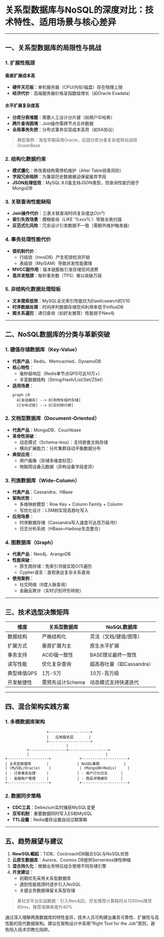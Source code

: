 # 关系型数据库与NoSQL的深度对比：技术特性、适用场景与核心差异

---

## 一、关系型数据库的局限性与挑战

### 1. **扩展性瓶颈**
#### 垂直扩展成本高
- **硬件天花板**：单机服务器（CPU/内存/磁盘）存在物理上限
- **经济代价**：高端服务器价格呈指数级增长（如Oracle Exadata）

#### 水平扩展复杂度高
- **分库分表难题**：需要人工设计分片键（如用户ID哈希）
- **跨片查询困境**：Join操作需跨节点合并数据
- **全局事务失控**：分布式事务实现成本高昂（如XA协议）

> 典型案例：淘宝早期采用Oracle，后因分库分表复杂度转向自研OceanBase

### 2. **结构化数据约束**
- **模式僵化**：修改表结构需停机维护（Alter Table锁表风险）
- **字段冗余陷阱**：为兼容历史数据被迫保留废弃字段
- **JSON处理低效**：MySQL 8.0虽支持JSON类型，但查询性能仍弱于MongoDB

### 3. **关联查询性能缺陷**
- **Join操作代价**：三表关联查询时间复杂度达O(n³)
- **索引失效场景**：模糊查询（LIKE '%xxx%'）导致全表扫描
- **反范式化风险**：冗余设计引发数据不一致（需额外维护触发器）

### 4. **事务处理性能代价**
- **锁机制代价**：
  - 行级锁（InnoDB）产生死锁检测开销
  - 表级锁（MyISAM）导致并发性能骤降
- **MVCC副作用**：版本链膨胀引发存储空间浪费
- **高并发瓶颈**：每秒事务数（TPS）难以突破万级

### 5. **非结构化数据处理短板**
- **文本搜索低效**：MySQL全文索引性能仅为Elasticsearch的1/10
- **时序数据处理**：时间序列数据存储空间利用率低于InfluxDB
- **图关系遍历**：递归查询（如好友推荐）性能弱于Neo4j

---

## 二、NoSQL数据库的分类与革新突破

### 1. **键值存储数据库（Key-Value）**
- **代表产品**：Redis、Memcached、DynamoDB
- **核心特性**：
  - 毫秒级响应（Redis单节点QPS可达10万+）
  - 丰富数据结构（String/Hash/List/Set/ZSet）
- **适用场景**：
  ```mermaid
  graph LR
    A[会话缓存] --> B[购物车临时存储]
    C[分布式锁] --> D[实时排行榜]
  ```

### 2. **文档型数据库（Document-Oriented）**
- **代表产品**：MongoDB、Couchbase
- **革命性突破**：
  - 动态模式（Schema-less）：支持嵌套文档存储
  - 横向扩展能力：分片集群自动平衡数据分布
- **典型应用**：
  - 用户画像（存储多维度标签）
  - 物联网设备元数据（异构设备字段差异）

### 3. **列族数据库（Wide-Column）**
- **代表产品**：Cassandra、HBase
- **架构优势**：
  - 多维映射模型：Row Key + Column Family + Column
  - 写优化设计：LSM树实现高吞吐写入
- **应用场景**：
  - 时序数据存储（Cassandra写入速度可达百万级/秒）
  - 日志分析系统（HBase+Hadoop生态整合）

### 4. **图数据库（Graph）**
- **代表产品**：Neo4j、ArangoDB
- **性能突破**：
  - 原生图存储：免索引邻接实现O(1)遍历
  - Cypher语言：直观表达复杂关系查询
- **使用案例**：
  - 社交网络（6度人脉查询）
  - 金融反欺诈（实时识别环形转账）

---

## 三、技术选型决策矩阵

| **维度**         | 关系型数据库       | NoSQL数据库                     |
|------------------|--------------------|---------------------------------|
| 数据结构         | 严格结构化         | 灵活（文档/键值/图等）          |
| 扩展方式         | 垂直扩展为主       | 原生水平扩展                    |
| 事务支持         | ACID强一致性       | BASE理论最终一致性              |
| 读写性能         | 优化复杂查询       | 超高吞吐量（如Cassandra）       |
| 典型峰值QPS      | 1万-5万            | 10万-百万级                     |
| 开发敏捷性       | 需预先设计Schema   | 动态模式支持快速迭代            |

---

## 四、混合架构实践方案

### 1. **多模数据库架构**
```
                   +-------------------+
                   |   应用服务层       |
                   +-------------------+
                            |
          +-----------------+------------------+
          |                                   |
+-------------------+             +---------------------+
| 关系型数据库       |             | NoSQL集群           |
| (MySQL/Oracle)    |             | (MongoDB+Redis)     |
| - 订单事务处理     |             | - 用户行为日志      |
| - 金融账户管理     |             | - 商品详情缓存      |
+-------------------+             +---------------------+
```

### 2. **数据同步策略**
- **CDC工具**：Debezium实时捕获MySQL变更
- **双写机制**：重要数据同时写入ES和MySQL
- **TTL设置**：Redis缓存设置自动过期策略

---

## 五、趋势展望与建议

1. **NewSQL崛起**：TiDB、CockroachDB融合SQL与NoSQL优势
2. **云原生数据库**：Aurora、Cosmos DB提供Serverless弹性伸缩
3. **混合持久化**：根据业务特征组合使用不同存储引擎
4. **开发建议**：
   - 初期优先采用关系型数据库
   - 遇到性能瓶颈时逐步引入NoSQL
   - 关键业务数据保留关系型存储

> 某社交平台实战数据：引入Neo4j后，好友推荐计算耗时从1200ms降至85ms，推荐准确率提升40%

通过深入理解两类数据库的特性差异，技术人员可构建出兼具可靠性、扩展性与高性能的现代数据架构。建议在架构设计中采用"Right Tool for the Job"原则，避免陷入技术宗教化陷阱。


